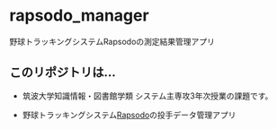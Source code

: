 # rapsodo_manager

野球トラッキングシステムRapsodoの測定結果管理アプリ

## このリポジトリは…

- 筑波大学知識情報・図書館学類 システム主専攻3年次授業の課題です。

- 野球トラッキングシステム[Rapsodo]の投手データ管理アプリ

[Rapsodo]: https://rapsodo.com/ja/
